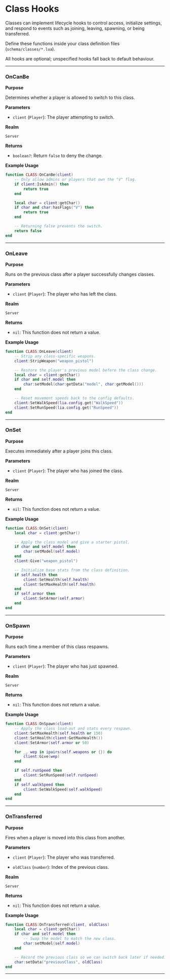 # Class Hooks

Classes can implement lifecycle hooks to control access, initialize settings, and respond to events such as joining, leaving, spawning, or being transferred.

Define these functions inside your class definition files (`schema/classes/*.lua`).

All hooks are optional; unspecified hooks fall back to default behaviour.

---

### OnCanBe

**Purpose**

Determines whether a player is allowed to switch to this class.

**Parameters**

* `client` (`Player`): The player attempting to switch.

**Realm**

`Server`

**Returns**

* `boolean?`: Return `false` to deny the change.

**Example Usage**

```lua
function CLASS:OnCanBe(client)
    -- Only allow admins or players that own the "V" flag.
    if client:IsAdmin() then
        return true
    end

    local char = client:getChar()
    if char and char:hasFlags("V") then
        return true
    end

    -- Returning false prevents the switch.
    return false
end
```

---

### OnLeave

**Purpose**

Runs on the previous class after a player successfully changes classes.

**Parameters**

* `client` (`Player`): The player who has left the class.

**Realm**

`Server`

**Returns**

* `nil`: This function does not return a value.

**Example Usage**

```lua
function CLASS:OnLeave(client)
    -- Strip any class-specific weapons.
    client:StripWeapon("weapon_pistol")

    -- Restore the player's previous model before the class change.
    local char = client:getChar()
    if char and self.model then
        char:setModel(char:getData("model", char:getModel()))
    end

    -- Reset movement speeds back to the config defaults.
    client:SetWalkSpeed(lia.config.get("WalkSpeed"))
    client:SetRunSpeed(lia.config.get("RunSpeed"))
end
```

---

### OnSet

**Purpose**

Executes immediately after a player joins this class.

**Parameters**

* `client` (`Player`): The player who has joined the class.

**Realm**

`Server`

**Returns**

* `nil`: This function does not return a value.

**Example Usage**

```lua
function CLASS:OnSet(client)
    local char = client:getChar()

    -- Apply the class model and give a starter pistol.
    if char and self.model then
        char:setModel(self.model)
    end
    client:Give("weapon_pistol")

    -- Initialize base stats from the class definition.
    if self.health then
        client:SetHealth(self.health)
        client:SetMaxHealth(self.health)
    end
    if self.armor then
        client:SetArmor(self.armor)
    end
end
```

---

### OnSpawn

**Purpose**

Runs each time a member of this class respawns.

**Parameters**

* `client` (`Player`): The player who has just spawned.

**Realm**

`Server`

**Returns**

* `nil`: This function does not return a value.

**Example Usage**

```lua
function CLASS:OnSpawn(client)
    -- Apply the class load-out and stats every respawn.
    client:SetMaxHealth(self.health or 150)
    client:SetHealth(client:GetMaxHealth())
    client:SetArmor(self.armor or 50)

    for _, wep in ipairs(self.weapons or {}) do
        client:Give(wep)
    end

    if self.runSpeed then
        client:SetRunSpeed(self.runSpeed)
    end
    if self.walkSpeed then
        client:SetWalkSpeed(self.walkSpeed)
    end
end
```

---

### OnTransferred

**Purpose**

Fires when a player is moved into this class from another.

**Parameters**

* `client` (`Player`): The player who was transferred.

* `oldClass` (`number`): Index of the previous class.

**Realm**

`Server`

**Returns**

* `nil`: This function does not return a value.

**Example Usage**

```lua
function CLASS:OnTransferred(client, oldClass)
    local char = client:getChar()
    if char and self.model then
        -- Swap the model to match the new class.
        char:setModel(self.model)
    end

    -- Record the previous class so we can switch back later if needed.
    char:setData("previousClass", oldClass)
end
```

---

